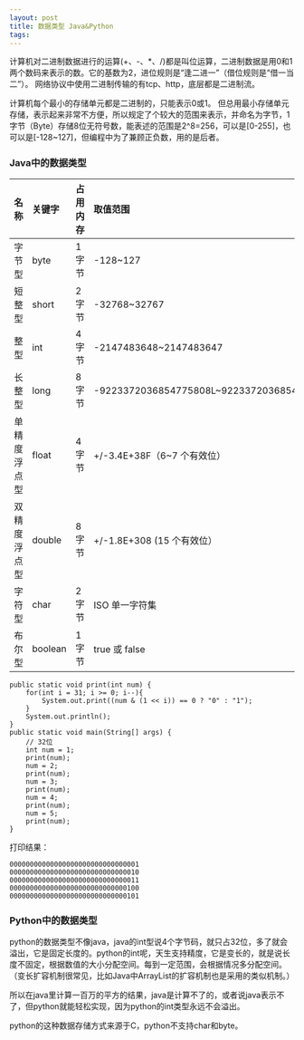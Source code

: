 ```yaml
---
layout: post
title: 数据类型 Java&Python
tags:
---
```




计算机对二进制数据进行的运算(+、-、*、/)都是叫位运算，二进制数据是用0和1两个数码来表示的数。它的基数为2，进位规则是“逢二进一”（借位规则是“借一当二”）。
网络协议中使用二进制传输的有tcp、http，底层都是二进制流。

计算机每个最小的存储单元都是二进制的，只能表示0或1。
但总用最小存储单元存储，表示起来非常不方便，所以规定了个较大的范围来表示，并命名为字节，1字节（Byte）存储8位无符号数，能表述的范围是2^8=256，可以是[0-255]，也可以是[-128~127]，但编程中为了兼顾正负数，用的是后者。

### Java中的数据类型

| 名称 | 关键字 | 占用内存 | 取值范围 |
| :-- | :---- | :------ | :----- |
| 字节型 | byte | 1字节 | -128~127 |
| 短整型 | short | 2字节 | -32768~32767 |
| 整型 | int | 4字节 | -2147483648~2147483647 |
| 长整型	 | long | 8字节 | -9223372036854775808L~9223372036854775807L |
| 单精度浮点型 | float | 4字节 | +/-3.4E+38F（6~7 个有效位） |
| 双精度浮点型 | double | 8字节 | +/-1.8E+308 (15 个有效位） |
| 字符型	 | char | 2字节 | ISO 单一字符集 |
| 布尔型	 | boolean | 1字节 | true 或 false |
```
public static void print(int num) {
    for(int i = 31; i >= 0; i--){
        System.out.print((num & (1 << i)) == 0 ? "0" : "1");
    }
    System.out.println();
}
public static void main(String[] args) {
    // 32位
    int num = 1;
    print(num);
    num = 2;
    print(num);
    num = 3;
    print(num);
    num = 4;
    print(num);
    num = 5;
    print(num);
}
```
打印结果：
```
00000000000000000000000000000001
00000000000000000000000000000010
00000000000000000000000000000011
00000000000000000000000000000100
00000000000000000000000000000101
```

### Python中的数据类型
python的数据类型不像java，java的int型说4个字节码，就只占32位，多了就会溢出，它是固定长度的。python的int呢，天生支持精度，它是变长的，就是说长度不固定，根据数值的大小分配空间。每到一定范围，会根据情况多分配空间。（变长扩容机制很常见，比如Java中ArrayList的扩容机制也是采用的类似机制。）

所以在java里计算一百万的平方的结果，java是计算不了的，或者说java表示不了，但python就能轻松实现，因为python的int类型永远不会溢出。

python的这种数据存储方式来源于C，python不支持char和byte。

